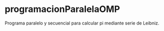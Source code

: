 # programacionParalelaOMP
Programa paralelo y secuencial para calcular pi mediante serie de Leibniz.
